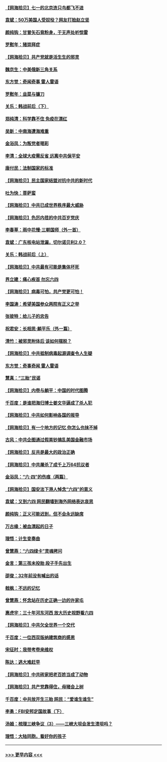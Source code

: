 #### [【网海拾贝】七一的北京连只鸟都飞不进](../pages/nsc993/n13041377.md?t=06241101) 
#### [袁斌：50万美国人受奴役？网友打脸赵立坚](../pages/nsc993/n13041330.md?t=06241101) 
#### [颜纯钩：甘冒矢石竟粉身，于无声处听惊雷](../pages/nsc993/n13041140.md?t=06241101) 
#### [罗慰年：猪崇拜症](../pages/nsc993/n13041071.md?t=06241101) 
#### [【网海拾贝】共产党就是活生生的邪灵](../pages/nsc993/n13036627.md?t=06241101) 
#### [魏京生：中美俄新三角关系](../pages/nsc993/n13035986.md?t=06241101) 
#### [东方觉：奇闻奇事 雷人雷语](../pages/nsc993/n13035878.md?t=06241101) 
#### [罗慰年：韭菜与镰刀](../pages/nsc993/n13034374.md?t=06241101) 
#### [关乐：韩战前后（下）](../pages/nsc993/n13034113.md?t=06241101) 
#### [郑纯清：科学靠不住 免疫在漂红](../pages/nsc993/n13034093.md?t=06241101) 
#### [吴新：中南海遭海难重](../pages/nsc993/n13034084.md?t=06241101) 
#### [金浴凤：为叛党者喝彩](../pages/nsc993/n13034058.md?t=06241101) 
#### [李清：全球大疫需反省 远离中共保平安](../pages/nsc993/n13033784.md?t=06241101) 
#### [唐付民：法制国家的标准](../pages/nsc993/n13032944.md?t=06241101) 
#### [【网海拾贝】民主国家结盟对抗中共的新时代](../pages/nsc993/n13031717.md?t=06241101) 
#### [吐为快：菩萨蛮](../pages/nsc993/n13030033.md?t=06241101) 
#### [【网海拾贝】中共已成世界秩序最大威胁](../pages/nsc993/n13028138.md?t=06241101) 
#### [【网海拾贝】色厉内荏的中共百岁党庆](../pages/nsc993/n13025582.md?t=06241101) 
#### [李春草：雨中花慢‧三朝国师（外一首）](../pages/nsc993/n13025567.md?t=06241101) 
#### [袁斌：广东核电站泄漏，切尔诺贝利2.0？](../pages/nsc993/n13025475.md?t=06241101) 
#### [关乐：韩战前后（上）](../pages/nsc993/n13025387.md?t=06241101) 
#### [【网海拾贝】中共最有可能是集体坏死](../pages/nsc993/n13023101.md?t=06241101) 
#### [界立建：痛心疾首 勿忘六四](../pages/nsc993/n13022339.md?t=06241101) 
#### [【网海拾贝】病毒可怕，共产党更可怕！](../pages/nsc993/n13020728.md?t=06241101) 
#### [李国涛：希望美国参众两院有正义之举](../pages/nsc993/n13020674.md?t=06241101) 
#### [张彼特：给儿子的忠告](../pages/nsc993/n13018934.md?t=06241101) 
#### [祝君安：长相思‧躺平乐（外一篇）](../pages/nsc993/n13018923.md?t=06241101) 
#### [清竹：被邪灵附体后 该如何摆脱？](../pages/nsc993/n13018877.md?t=06241101) 
#### [【网海拾贝】中共抵制病毒起源调查令人生疑](../pages/nsc993/n13017785.md?t=06241101) 
#### [东方觉：奇事奇闻 雷人雷语](../pages/nsc993/n13017577.md?t=06241101) 
#### [慧真：“三胎”民谣](../pages/nsc993/n13017394.md?t=06241101) 
#### [【网海拾贝】内卷与躺平：中国的时代图腾](../pages/nsc993/n13016128.md?t=06241101) 
#### [千百度：是谁把海归博士姜文华逼成了杀人犯](../pages/nsc993/n13015218.md?t=06241101) 
#### [【网海拾贝】中共如何影响各国的报导](../pages/nsc993/n13012599.md?t=06241101) 
#### [【网海拾贝】有一个地方的记忆 你怎么也抹不掉](../pages/nsc993/n13009802.md?t=06241101) 
#### [古风：中共企图通过假美钞搞乱美国金融市场](../pages/nsc993/n13009626.md?t=06241101) 
#### [【网海拾贝】反共是最大的政治正确](../pages/nsc993/n13007051.md?t=06241101) 
#### [【网海拾贝】中共屠杀了成千上万64抗议者](../pages/nsc993/n13002713.md?t=06241101) 
#### [金浴凤：“六·四”的伤痕（两篇）](../pages/nsc993/n13001719.md?t=06241101) 
#### [【网海拾贝】国安法下港人悼念“六四”的意义](../pages/nsc993/n13001039.md?t=06241101) 
#### [袁斌：又到六四 网民翻墙到海外网络表达哀思](../pages/nsc993/n13000995.md?t=06241101) 
#### [颜纯钩：正义可能迟到，但不会永远缺席](../pages/nsc993/n13000920.md?t=06241101) 
#### [万古缘：被血漂起的日子](../pages/nsc993/n13000914.md?t=06241101) 
#### [理悟：计生变奏曲](../pages/nsc993/n13000414.md?t=06241101) 
#### [曾慧燕：“六四绿卡”灵魂拷问](../pages/nsc993/n13000277.md?t=06241101) 
#### [金言：第三孩未投胎 段子手先出生](../pages/nsc993/n13000215.md?t=06241101) 
#### [邵俊：32年前没有喊出的话](../pages/nsc993/n13000181.md?t=06241101) 
#### [戟枫：不远的记忆](../pages/nsc993/n13000121.md?t=06241101) 
#### [曾慧燕：怀念站在历史正确一边的许家屯](../pages/nsc993/n13000073.md?t=06241101) 
#### [惠虎宇：三十年河东河西 放大历史视野看六四](../pages/nsc993/n13000018.md?t=06241101) 
#### [【网海拾贝】中共欠全世界一个交代](../pages/nsc993/n12998706.md?t=06241101) 
#### [千百度：一位西双版纳建筑商的感恩](../pages/nsc993/n12998487.md?t=06241101) 
#### [宋征时：我带考卷来维权](../pages/nsc993/n12994088.md?t=06241101) 
#### [陈达：逃大难赶早](../pages/nsc993/n12993569.md?t=06241101) 
#### [【网海拾贝】中共砖家把老百姓当成了动物](../pages/nsc993/n12993483.md?t=06241101) 
#### [【网海拾贝】共产党靠得住，母猪会上树](../pages/nsc993/n12990730.md?t=06241101) 
#### [千百度：中共放开生三胎 网民：“爱谁生谁生”](../pages/nsc993/n12990644.md?t=06241101) 
#### [李勇：FBI安邦定国故事（下）](../pages/nsc993/n12987854.md?t=06241101) 
#### [汤姆：梳理三峡争议（3）——三峡大坝会发生溃坝吗？](../pages/nsc993/n12989806.md?t=06241101) 
#### [理悟：大陆同胞，看好你的孩子](../pages/nsc993/n12989778.md?t=06241101) 

----
#### [ >>> 更早内容 <<< ](../indexes/nsc993-earlier.md)
